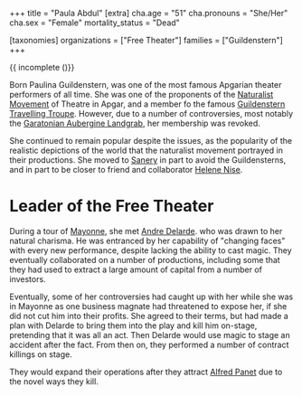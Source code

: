 +++
title = "Paula Abdul"
[extra]
cha.age = "51"
cha.pronouns = "She/Her"
cha.sex = "Female"
mortality_status = "Dead"

[taxonomies]
organizations = ["Free Theater"]
families = ["Guildenstern"]
+++

{{ incomplete ()}}

Born Paulina Guildenstern, was one of the most famous Apgarian theater performers of all time. She was one of the proponents of the 
[Naturalist Movement](@/misc/naturalist-movement.md) of Theatre in Apgar, and a member fo the famous 
[Guildenstern Travelling Troupe](@/organizations/guildenstern-travelling-troupe.md). However, due to a number of controversies, most notably 
the [Garatonian Aubergine Landgrab](@/events/garatonian-aubergine-landgrab.md), her membership was revoked.

She continued to remain popular despite the issues, as the popularity of the realistic depictions of the world that the naturalist movement portrayed in their productions.
She moved to [Sanery](@/locations/sanery.md) in part to avoid the Guildensterns, and in part to be closer to friend and collaborator [Helene Nise](@/charaters/helene-nise.md).

# Leader of the Free Theater
During a tour of [Mayonne](@/location/mayonne.md), she met [Andre Delarde](@/characters/andre-delarde.md). who was drawn to her natural charisma. He was entranced by
her capability of "changing faces" with every new performance, despite lacking the ability to cast magic. They eventually collaborated on a number of productions, including some
that they had used to extract a large amount of capital from a number of investors.

Eventually, some of her controversies had caught up with her while she was in Mayonne as one business magnate had threatened to expose her, if she did not cut him into their
profits. She agreed to their terms, but had made a plan with Delarde to bring them into the play and kill him on-stage, pretending that it was all an act. Then Delarde would
use magic to stage an accident after the fact. From then on, they performed a number of contract killings on stage.

They would expand their operations after they attract [Alfred Panet](@/characters/alfred-panet.md) due to the novel ways they kill.

